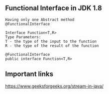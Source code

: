 Functional Interface in JDK 1.8
-----------------------------------------------
```
Having only one Abstract method
@FunctionalInterface

Interface Function<T,R>
Type Parameters:
T - the type of the input to the function
R - the type of the result of the function

@FunctionalInterface
public interface Function<T,R>

```

Important links
-------------------------------------
https://www.geeksforgeeks.org/stream-in-java/